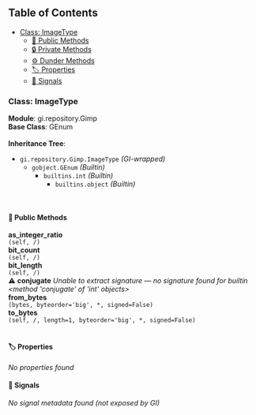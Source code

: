 ## Table of Contents
- [Class: ImageType](#class-imagetype)
  - [🔹 Public Methods](#-public-methods)
  - [🔒 Private Methods](#-private-methods)
  - [⚙️ Dunder Methods](#️-dunder-methods)
  - [🏷️ Properties](#-properties)
  - [📣 Signals](#-signals)

### Class: ImageType
**Module**: gi.repository.Gimp  
**Base Class**: GEnum<br><br>
**Inheritance Tree**:
- `gi.repository.Gimp.ImageType` *(GI-wrapped)*
  - `gobject.GEnum` *(Builtin)*
    - `builtins.int` *(Builtin)*
      - `builtins.object` *(Builtin)*
<br>


<a name="public-methods"></a>
#### 🔹 Public Methods


**as_integer_ratio**  
`(self, /)`<br>
**bit_count**  
`(self, /)`<br>
**bit_length**  
`(self, /)`<br>
⚠️ **conjugate**
_Unable to extract signature — no signature found for builtin <method 'conjugate' of 'int' objects>_<br>
**from_bytes**  
`(bytes, byteorder='big', *, signed=False)`<br>
**to_bytes**  
`(self, /, length=1, byteorder='big', *, signed=False)`<br>
<br>


<a name="properties"></a>
#### 🏷️ Properties


_No properties found_
<br>


<a name="signals"></a>
#### 📣 Signals


_No signal metadata found (not exposed by GI)_
<br>